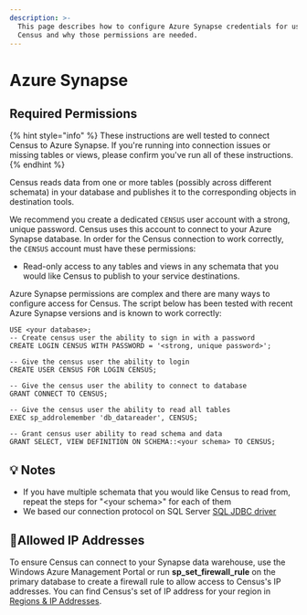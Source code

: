 ```yaml
---
description: >-
  This page describes how to configure Azure Synapse credentials for use by
  Census and why those permissions are needed.
---
```


# Azure Synapse

## Required Permissions

{% hint style="info" %}
These instructions are well tested to connect Census to Azure Synapse. If you're running into connection issues or missing tables or views, please confirm you've run all of these instructions.
{% endhint %}

Census reads data from one or more tables (possibly across different schemata) in your database and publishes it to the corresponding objects in destination tools.

We recommend you create a dedicated `CENSUS` user account with a strong, unique password. Census uses this account to connect to your Azure Synapse database. In order for the Census connection to work correctly, the `CENSUS` account must have these permissions:

* Read-only access to any tables and views in any schemata that you would like Census to publish to your service destinations.

Azure Synapse permissions are complex and there are many ways to configure access for Census. The script below has been tested with recent Azure Synapse versions and is known to work correctly:

```
USE <your database>;
-- Create census user the ability to sign in with a password
CREATE LOGIN CENSUS WITH PASSWORD = '<strong, unique password>';

-- Give the census user the ability to login
CREATE USER CENSUS FOR LOGIN CENSUS;

-- Give the census user the ability to connect to database
GRANT CONNECT TO CENSUS;

-- Give the census user the ability to read all tables
EXEC sp_addrolemember 'db_datareader', CENSUS;

-- Grant census user ability to read schema and data
GRANT SELECT, VIEW DEFINITION ON SCHEMA::<your schema> TO CENSUS;
```

## 💡 Notes

* If you have multiple schemata that you would like Census to read from, repeat the steps for "\<your schema>" for each of them
* We based our connection protocol on SQL Server [SQL JDBC driver](https://docs.microsoft.com/en-us/sql/connect/jdbc/microsoft-jdbc-driver-for-sql-server?view=sql-server-ver15)

## 🚦Allowed IP Addresses

To ensure Census can connect to your Synapse data warehouse, use the Windows Azure Management Portal or run **sp\_set\_firewall\_rule** on the primary database to create a firewall rule to allow access to Census's IP addresses. You can find Census's set of IP address for your region in [Regions & IP Addresses](../basics/security-and-privacy/regions-and-ip-addresses.md#ip-addresses).
